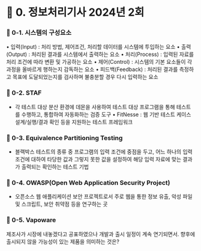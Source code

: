 # 📌 0. 정보처리기사 2024년 2회
### 📌 0-1. 시스템의 구성요소
• 입력(Input) : 처리 방법, 제어조건, 처리할 데이터를 시스템에 투입하는 요소
• 출력(Output) : 처리된 결과를 시스템에서 출력하는 요소
• 처리(Process) : 입력된 자료를 처리 조건에 따라 변환 및 가공하는 요소
• 제어(Control) : 시스템의 기본 요소들이 각 과정을 올바르게 행하는지 감독하는 요소
• 피드백(Feedback) : 처리된 결과를 측정하고 목표에 도달되었는지를 검사하며 불충분할 경우 다시 입력하는 요소

### 📌 0-2. STAF
- 각 테스트 대상 분산 환경에 데몬을 사용하여 테스트 대상 프로그램을 통해 테스트를 수행하고, 통합하여 자동화하는 검증 도구
• FitNesse : 웹 기반 테스트 케이스 설계/실행/결과 확인 등을 지원하는 테스트 프레임워크

### 📌 0-3. Equivalence Partitioning Testing
- 블랙박스 테스트의 종류 중 프로그램의 입력 조건에 중점을 두고, 어느 하나의 입력 조건에 대하여 타당한 값과 그렇지 못한 값을 설정하여 해당 입력 자료에 맞는 결과가 출력되는 확인하는 테스트 기법

### 📌 0-4. OWASP(Open Web Application Security Project)
- 오픈소스 웹 애플리케이션 보안 프로젝트로서 주로 웹을 통한 정보 유출, 악성 파일 및 스크립트, 보안 취약점 등을 연구하는 곳

### 📌 0-5. Vapoware
제조사가 시장에 내놓겠다고 공표하였으나 개발과 출시 일정이 계속 연기되면서. 향후에 출시되지 않을 가능성이 있는 제품을 의미하는 것은?